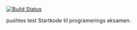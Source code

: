 [![Build Status](https://travis-ci.org/FrederikLL/examstartkode2.svg?branch=master)](https://travis-ci.org/FrederikLL/examstartkode2)

pushtes
test
Startkode til programerings eksamen.
